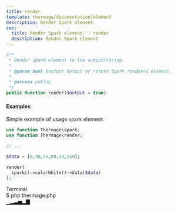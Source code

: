 ```yaml
---
title: render
template: thermage/documentation/element
description: Render Spark element.
seo:
  title: Render Spark element. | render
  description: Render Spark element
---
```


```php
/**
 * Render Spark element to the output/string.
 *
 * @param bool $output Output or return Spark rendered element.
 * 
 * @access public
 */
public function render($output = true)
```

#### Examples

Simple example of usage `Spark` element.

```php
use function Thermage\spark;
use function Thermage\render;

// ...

$data = [0,30,55,80,33,150];

render(
  spark()->colorWhite()->data($data)
);
```

<div class="terminal">
  <div class="terminal-header">Terminal</div>
  <div class="terminal-body">
    <div class="terminal-command">$ php thermage.php</div>
    ▁▂▃▅▂▇
  </div>
</div>